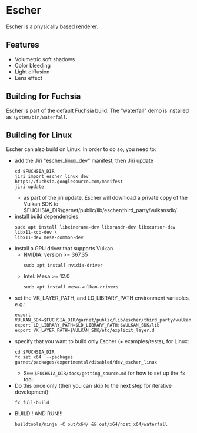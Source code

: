 # Escher

Escher is a physically based renderer.

## Features

 * Volumetric soft shadows
 * Color bleeding
 * Light diffusion
 * Lens effect

## Building for Fuchsia
Escher is part of the default Fuchsia build.  The "waterfall" demo is installed
as `system/bin/waterfall`.

## Building for Linux
Escher can also build on Linux.  In order to do so, you need to:
  * add the Jiri "escher_linux_dev" manifest, then Jiri update
    ```
    cd $FUCHSIA_DIR
    jiri import escher_linux_dev https://fuchsia.googlesource.com/manifest
    jiri update
    ```
    * as part of the jiri update, Escher will download a private copy of the
      Vulkan SDK to $FUCHSIA_DIR/garnet/public/lib/escher/third_party/vulkansdk/
  * install build dependencies
    ```
    sudo apt install libxinerama-dev libxrandr-dev libxcursor-dev libx11-xcb-dev \
    libx11-dev mesa-common-dev
    ```
  * install a GPU driver that supports Vulkan
    * NVIDIA: version >= 367.35
      ```
      sudo apt install nvidia-driver
      ```
    * Intel: Mesa >= 12.0
      ```
      sudo apt install mesa-vulkan-drivers
      ```
  * set the VK_LAYER_PATH, and LD_LIBRARY_PATH environment variables, e.g.:
    ```
    export VULKAN_SDK=$FUCHSIA_DIR/garnet/public/lib/escher/third_party/vulkansdk/x86_64
    export LD_LIBRARY_PATH=$LD_LIBRARY_PATH:$VULKAN_SDK/lib
    export VK_LAYER_PATH=$VULKAN_SDK/etc/explicit_layer.d
    ```
  * specify that you want to build only Escher (+ examples/tests), for Linux:
    ```
    cd $FUCHSIA_DIR
    fx set x64  --packages garnet/packages/experimental/disabled/dev_escher_linux
    ```
    * See `$FUCHSIA_DIR/docs/getting_source.md` for how to set up the `fx` tool.
  * Do this once only (then you can skip to the next step for iterative development):
    ```
    fx full-build
    ```
  * BUILD!! AND RUN!!!
    ```
    buildtools/ninja -C out/x64/ && out/x64/host_x64/waterfall
    ```
